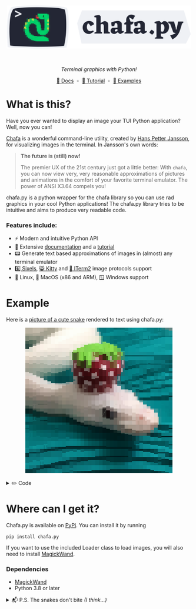 <div align="center" >
  <p>&nbsp;</p>
  <img width=500 alt="chafa.py" src="https://github.com/GuardKenzie/chafa.py/blob/main/img/logo.svg?raw=true">
  <p>&nbsp;</p>
  <p>
    <em>Terminal graphics with Python!</em>
  </p>
  <p>
      <a href="https://chafapy.mage.black/">📙 Docs</a>&nbsp;&nbsp;-&nbsp;&nbsp;<a href="https://chafapy.mage.black/usage/tutorial.html">🌱 Tutorial</a>&nbsp;&nbsp;-&nbsp;&nbsp;<a href="https://chafapy.mage.black/usage/examples.html">💾 Examples</a>
  </p>
</div>

# What is this?

Have you ever wanted to display an image your TUI Python application? Well, now you can!

[Chafa](https://hpjansson.org/chafa/) is a wonderful command-line utility, 
created by [Hans Petter Jansson](https://hpjansson.org/), for visualizing 
images in the terminal. In Jansson's own words:
  
> **The future is (still) now!**
>
>  The premier UX of the 21st century just got a little better: 
> With `chafa`, you can now view very, very reasonable approximations 
> of pictures and animations in the comfort of your favorite terminal 
> emulator. The power of ANSI X3.64 compels you!

chafa.py is a python wrapper for the chafa library so you can use rad graphics in your cool Python applications! The chafa.py library tries to be intuitive and aims to produce very readable code.

### Features include:

- ⚡ Modern and intuitive Python API
- 📖 Extensive [documentation](https://chafapy.mage.black) and a [tutorial](https://chafapy.mage.black/usage/tutorial.html)
- 📟 Generate text based approximations of images in (almost) any terminal emulator
- [6️⃣ Sixels](https://www.arewesixelyet.com/), [😸 Kitty](https://sw.kovidgoyal.net/kitty/graphics-protocol/) and [🍎 ITerm2](https://iterm2.com/documentation-images.html) image protocols support
- 🐧 Linux, 🍎 MacOS (x86 and ARM), 🪟 Windows support

# Example

Here is a [picture of a cute snake](https://chafapy.mage.black/_images/snake.jpg) rendered to text using chafa.py:

<div align="center">
  <img src="https://github.com/GuardKenzie/chafa.py/blob/main/img/readme_snake.jpg?raw=true"></img>
</div>
<p></p>
<details>
  <summary>✏️ Code</summary>

  For more examples, head on over to the docs at [chafapy.mage.black](https://chafapy.mage.black).
  
  ```python
  from chafa import *
  from chafa.loader import Loader

  # The font ratio of JetBrains Mono (width/height)
  FONT_RATIO = 11/24

  # Create a canvas config
  config = CanvasConfig()

  # Configure the canvas geometry
  config.width  = 40
  config.height = 40

  # Load the snake
  image = Loader("./snake.jpg")

  # Configure the ideal canvas geometry based on our FONT_RATIO
  config.calc_canvas_geometry(
     image.width,
     image.height,
     FONT_RATIO
  )

  # Init the canvas
  canvas = Canvas(config)

  # Draw to the canvs
  canvas.draw_all_pixels(
     image.pixel_type,
     image.get_pixels(),
     image.width, image.height,
     image.rowstride
  )

  # Print the output
  output = canvas.print()

  print(output.decode())
  ```
</details>


# Where can I get it?

Chafa.py is available on [PyPi](https://pypi.org/project/chafa.py/). You can install it by running

```
pip install chafa.py
```

If you want to use the included Loader class to load images, you will also need to install [MagickWand](https://imagemagick.org/script/magick-wand.php).

### Dependencies

- [MagickWand](https://imagemagick.org/script/magick-wand.php)
- Python 3.8 or later


<details>
<summary>📬 P.S. The snakes don't bite <em>(I think...)</em></summary>
    🐍🐍🐍🐍🐍
</details> 

